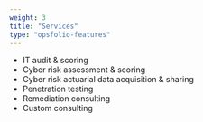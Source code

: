 ```yaml
---
weight: 3
title: "Services"
type: "opsfolio-features"
---
```

* IT audit & scoring
* Cyber risk assessment & scoring
* Cyber risk actuarial data acquisition & sharing
* Penetration testing
* Remediation consulting
* Custom consulting